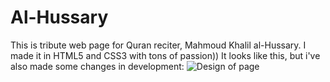 # Al-Hussary
This is tribute web page for Quran reciter, Mahmoud Khalil al-Hussary. I made it in HTML5 and CSS3 with tons of passion))
It looks like this, but i've also made some changes in development:
![Design of page](https://ibb.co/grP9h9q)
